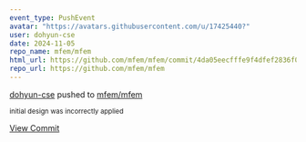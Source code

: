 ```yaml
---
event_type: PushEvent
avatar: "https://avatars.githubusercontent.com/u/17425440?"
user: dohyun-cse
date: 2024-11-05
repo_name: mfem/mfem
html_url: https://github.com/mfem/mfem/commit/4da05eecfffe9f4dfef2836f061189b7c7e62b0f
repo_url: https://github.com/mfem/mfem
---
```


<a href='https://github.com/dohyun-cse' target='_blank'>dohyun-cse</a> pushed to <a href='https://github.com/mfem/mfem' target='_blank'>mfem/mfem</a>

<small>initial design was incorrectly applied</small>

<a href='https://github.com/mfem/mfem/commit/4da05eecfffe9f4dfef2836f061189b7c7e62b0f' target='_blank'>View Commit</a>